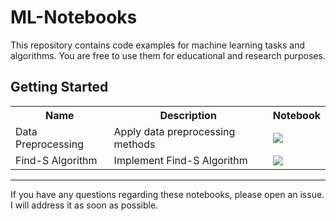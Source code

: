 # ML-Notebooks

This repository contains code examples for machine learning tasks and algorithms. You are free to use them for educational and research purposes.

## Getting Started

<table class="tg">
  <tr>
    <th class="tg-01"><b>Name</b></th>
    <th class="tg-01"><b>Description</b></th>
    <th class="tg-01"><b>Notebook</b></th>
  </tr>
  
  <tr>
    <td class="tg-01">Data Preprocessing</td>
    <td class="tg-01">Apply data preprocessing methods</td>
    <td class="tg-01"><a href="https://colab.research.google.com/drive/1FKUKvkuzMzfSTH-fIFT1c42likIM6aWO">
  <img src="https://colab.research.google.com/assets/colab-badge.svg" width = '' ></a></td>
  </tr>

  <tr>
    <td class="tg-01">Find-S Algorithm</td>
    <td class="tg-01">Implement Find-S Algorithm</td>
    <td class="tg-01"><a href="https://colab.research.google.com/drive/1g99eZuf35W1oSFPyQ6NWXSbqIAmaWALJ">
  <img src="https://colab.research.google.com/assets/colab-badge.svg" width = '' ></a></td>
  </tr>

</table> 

---
If you have any questions regarding these notebooks, please open an issue. I will address it as soon as possible.
